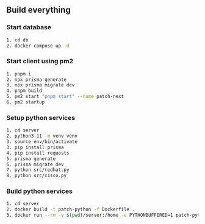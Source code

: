 ## Build everything

### Start database

```sh
1. cd db
2. docker compose up -d
```

### Start client using pm2

```sh
1. pnpm i
2. npx prisma generate
3. npx prisma migrate dev
4. pnpm build
5. pm2 start "pnpm start" --name patch-next
6. pm2 startup
```

### Setup python services

```sh
1. cd server
2. python3.11 -m venv venv
3. source env/bin/activate
3. pip install prisma
4. pip install requests
5. prisma generate
6. prisma migrate dev
7. python src/redhat.py
8. python src/cisco.py
```

### Build python services

```sh
1. cd server
2. docker build -t patch-python -f Dockerfile .
3. docker run --rm -v $(pwd)/server:/home -e PYTHONBUFFERED=1 patch-python python3 /home/src/microsoft.py
```
